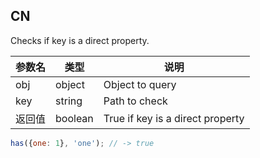 ## CN

Checks if key is a direct property.

|参数名|类型|说明|
|-----|----|---|
|obj   |object |Object to query                 |
|key   |string |Path to check                   |
|返回值|boolean|True if key is a direct property|

```javascript
has({one: 1}, 'one'); // -> true
```